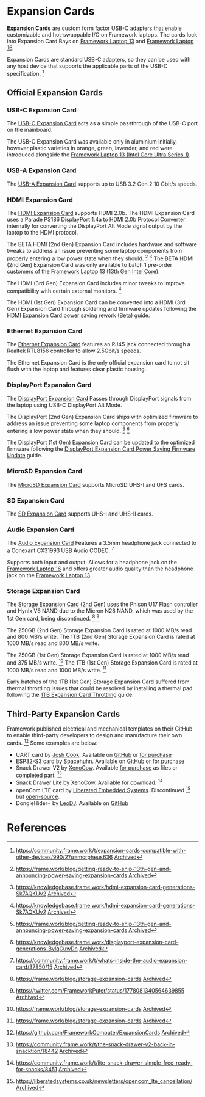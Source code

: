 # Expansion Cards
**Expansion Cards** are custom form factor USB-C adapters that enable customizable and hot-swappable I/O on Framework laptops. The cards lock into Expansion Card Bays on [Framework Laptop 13](/framework-laptop-13) and [Framework Laptop 16](/framework-laptop-16).

Expansion Cards are standard USB-C adapters, so they can be used with any host device that supports the applicable parts of the USB-C specification. [^1]

## Official Expansion Cards

### USB-C Expansion Card

The [USB-C Expansion Card](https://frame.work/products/usb-c-expansion-card) acts as a simple passthrough of the USB-C port on the mainboard.

The USB-C Expansion Card was available only in aluminium initially, however plastic varieties in orange, green, lavender, and red were introduced alongside the [Framework Laptop 13 (Intel Core Ultra Series 1)](/framework-laptop-13/core-ultra-1).

### USB-A Expansion Card

The [USB-A Expansion Card](https://frame.work/products/usb-a-expansion-card) supports up to USB 3.2 Gen 2 10 Gbit/s speeds.

### HDMI Expansion Card

The [HDMI Expansion Card](https://frame.work/products/hdmi-expansion-card-3rd-gen) supports HDMI 2.0b. The HDMI Expansion Card uses a Parade PS186 DisplayPort 1.4a to HDMI 2.0b Protocol Converter internally for converting the DisplayPort Alt Mode signal output by the laptop to the HDMI protocol.

The BETA HDMI (2nd Gen) Expansion Card includes hardware and software tweaks to address an issue preventing some laptop components from properly entering a low power state when they should. [^7] [^9] The BETA HDMI (2nd Gen) Expansion Card was only available to batch 1 pre-order customers of the [Framework Laptop 13 (13th Gen Intel Core)](/framework-laptop-13/13th-gen).

The HDMI (3rd Gen) Expansion Card includes minor tweaks to improve compatibility with certain external monitors. [^9]

The HDMI (1st Gen) Expansion Card can be converted into a HDMI (3rd Gen) Expansion Card through soldering and firmware updates following the [HDMI Expansion Card power saving rework (Beta)](https://guides.frame.work/Guide/HDMI+Expansion+Card+power+saving+rework+(Beta)/193?lang=en) guide.

### Ethernet Expansion Card

The [Ethernet Expansion Card](https://frame.work/products/ethernet-expansion-card) features an RJ45 jack connected through a Realtek RTL8156 controller to allow 2.5Gbit/s speeds.

The Ethernet Expansion Card is the only official expansion card to not sit flush with the laptop and features clear plastic housing.

### DisplayPort Expansion Card

The [DisplayPort Expansion Card](https://frame.work/products/displayport-2nd-gen-expansion-card) Passes through DisplayPort signals from the laptop using USB-C DisplayPort Alt Mode.

The DisplayPort (2nd Gen) Expansion Card ships with optimized firmware to address an issue preventing some laptop components from properly entering a low power state when they should. [^7] [^8]

The DisplayPort (1st Gen) Expansion Card can be updated to the optimized firmware following the [DisplayPort Expansion Card Power Saving Firmware Update](https://guides.frame.work/Guide/DisplayPort+Expansion+Card+Power+Saving+Firmware+Update/194?lang=en) guide.

### MicroSD Expansion Card

The [MicroSD Expansion Card](https://frame.work/products/microsd-expansion-card) supports MicroSD UHS-I and UFS cards.

### SD Expansion Card

The [SD Expansion Card](https://frame.work/products/sd-expansion-card) supports UHS-I and UHS-II cards.

### Audio Expansion Card

The [Audio Expansion Card](https://frame.work/products/audio-expansion-card) Features a 3.5mm headphone jack connected to a Conexant CX31993 USB Audio CODEC. [^6]

Supports both input and output. Allows for a headphone jack on the [Framework Laptop 16](/framework-laptop-16) and offers greater audio quality than the headphone jack on the [Framework Laptop 13](/framework-laptop-13).

### Storage Expansion Card

The [Storage Expansion Card (2nd Gen)](https://frame.work/products/storage-expansion-card-2nd-gen) uses the Phison U17 Flash controller and Hynix V6 NAND due to the Micron N28 NAND, which was used by the 1st Gen card, being discontinued. [^10] [^11] 

The 250GB (2nd Gen) Storage Expansion Card is rated at 1000 MB/s read and 800 MB/s write. The 1TB (2nd Gen) Storage Expansion Card is rated at 1000 MB/s read and 800 MB/s write.

The 250GB (1st Gen) Storage Expansion Card is rated at 1000 MB/s read and 375 MB/s write. [^10] The 1TB (1st Gen) Storage Expansion Card is rated at 1000 MB/s read and 1000 MB/s write. [^10]

Early batches of the 1TB (1st Gen) Storage Expansion Card suffered from thermal throttling issues that could be resolved by installing a thermal pad following the [1TB Expansion Card Throttling](https://guides.frame.work/Guide/1TB+Expansion+Card+Throttling/105) guide.


## Third-Party Expansion Cards
Framework published electrical and mechanical templates on their GitHub to enable third-party developers to design and manufacture their own cards. [^2] Some examples are below:

- UART card by [Josh Cook](https://community.frame.work/u/josh_cook/). Available on [GitHub](https://github.com/jyancat/UART-Expansion-Card) or [for purchase](https://lectronz.com/products/uart-expansion-card)
- ESP32-S3 card by [Spacehuhn](https://www.youtube.com/watch?v=IML9c_MsyQU). Available on [GitHub](https://github.com/SpacehuhnTech/framework) or [for purchase](https://spacehuhn.store/products/framework-esp32-s3-expansion-card)
- Snack Drawer V2 by [XenoCow](https://community.frame.work/u/XenoCow). Available [for purchase](https://layers3d.square.site/) as files or completed part. [^3]
- Snack Drawer Lite by [XenoCow](https://community.frame.work/u/XenoCow). Available [for download](https://drive.protonmail.com/urls/W2XVGGM1R8#evo86FpGID76). [^4]
- openCom LTE card by [Liberated Embedded Systems](https://liberatedsystems.co.uk). Discontinued [^5] but [open-source](https://git.liberatedsystems.co.uk/jacob.eva/opencom-lte).
- DongleHider+ by [LeoDJ](https://github.com/LeoDJ). Available on [GitHub](https://github.com/LeoDJ/FW-EC-DongleHiderPlus)

# References
[^1]: <https://community.frame.work/t/expansion-cards-compatible-with-other-devices/990/2?u=morpheus636> [Archived](https://web.archive.org/web/20250114024550/https://community.frame.work/t/expansion-cards-compatible-with-other-devices/990/2?u=morpheus636) 
[^2]: <https://github.com/FrameworkComputer/ExpansionCards> [Archived](http://web.archive.org/web/20250110170951/https://github.com/FrameworkComputer/ExpansionCards) 
[^3]: <https://community.frame.work/t/the-snack-drawer-v2-back-in-snacktion/18442> [Archived](http://web.archive.org/web/20250110172850/https://community.frame.work/t/the-snack-drawer-v2-back-in-snacktion/18442) 
[^4]: <https://community.frame.work/t/lite-snack-drawer-simple-free-ready-for-snacks/8451> [Archived](http://web.archive.org/web/20250110053820/https://community.frame.work/t/lite-snack-drawer-simple-free-ready-for-snacks/8451) 
[^5]: <https://liberatedsystems.co.uk/newsletters/opencom_lte_cancellation/> [Archived](http://web.archive.org/web/20241227203213/https://liberatedsystems.co.uk/newsletters/opencom_lte_cancellation/) 
[^6]: <https://community.frame.work/t/whats-inside-the-audio-expansion-card/37850/15> [Archived](http://web.archive.org/web/20250110053906/https://community.frame.work/t/whats-inside-the-audio-expansion-card/37850/15) 
[^7]: <https://frame.work/blog/getting-ready-to-ship-13th-gen-and-announcing-power-saving-expansion-cards> [Archived](http://web.archive.org/web/20250113223242/https://frame.work/blog/getting-ready-to-ship-13th-gen-and-announcing-power-saving-expansion-cards) 
[^8]: <https://knowledgebase.frame.work/displayport-expansion-card-generations-BylqCuwDn> [Archived](http://web.archive.org/web/20250110053953/https://knowledgebase.frame.work/displayport-expansion-card-generations-BylqCuwDn) 
[^9]: <https://knowledgebase.frame.work/hdmi-expansion-card-generations-Sk7AQKUv2> [Archived](http://web.archive.org/web/20250110054032/https://knowledgebase.frame.work/hdmi-expansion-card-generations-Sk7AQKUv2) 
[^10]: <https://frame.work/blog/storage-expansion-cards> [Archived](http://web.archive.org/web/20241227203213/https://frame.work/blog/storage-expansion-cards) 
[^11]: <https://twitter.com/FrameworkPuter/status/1778081340564639855> [Archived](http://web.archive.org/web/20241227203213/https://twitter.com/FrameworkPuter/status/1778081340564639855) 
[^12]: <https://frame.work/blog/introducing-the-new-framework-laptop-13-with-intel-core-ultra-series-1-processors> [Archived](http://web.archive.org/web/20250111213725/https://frame.work/blog/introducing-the-new-framework-laptop-13-with-intel-core-ultra-series-1-processors) 
